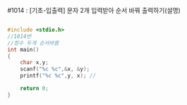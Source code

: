 #1014 : [기초-입출력] 문자 2개 입력받아 순서 바꿔 출력하기(설명) 


``` c

#include <stdio.h>
//1014번
//정수 두개 순서바뀜
int main()
{
    char x,y;
    scanf("%c %c",&x, &y);
    printf("%c %c",y, x); //

    return 0;
}
